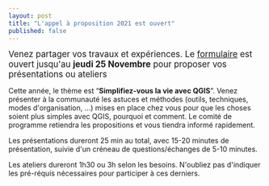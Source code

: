 ```yaml
---
layout: post
title: "L'appel à proposition 2021 est ouvert"
published: false
---
```


<span style="font-size:larger;">Venez partager vos travaux et expériences. Le [formulaire](https://framaforms.org/appel-a-propositions-1635258130) est ouvert jusqu'au <b>jeudi 25 Novembre</b> pour proposer vos présentations ou ateliers </span>

Cette année, le thème est “<b>Simplifiez-vous la vie avec QGIS</b>”. Venez présenter à la communauté les astuces et méthodes (outils, techniques, modes d'organisation, ...) mises en place chez vous pour que les choses soient plus simples avec QGIS, pourquoi et comment. Le comité de programme retiendra les propositions et vous tiendra informé rapidement.


Les présentations dureront 25 min au total, avec 15-20 minutes de présentation, suivie d'un créneau de questions/échanges de 5-10 minutes. 

Les ateliers dureront 1h30 ou 3h selon les besoins. N'oubliez pas d'indiquer les pré-réquis nécessaires pour participer à ces derniers.
